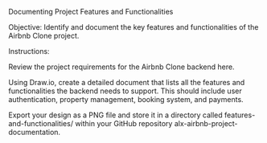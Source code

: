 Documenting Project Features and Functionalities

Objective: Identify and document the key features and functionalities of the Airbnb Clone project.

Instructions:

Review the project requirements for the Airbnb Clone backend here.

Using Draw.io, create a detailed document that lists all the features and functionalities the backend needs to support. This should include user authentication, property management, booking system, and payments.

Export your design as a PNG file and store it in a directory called features-and-functionalities/ within your GitHub repository alx-airbnb-project-documentation.